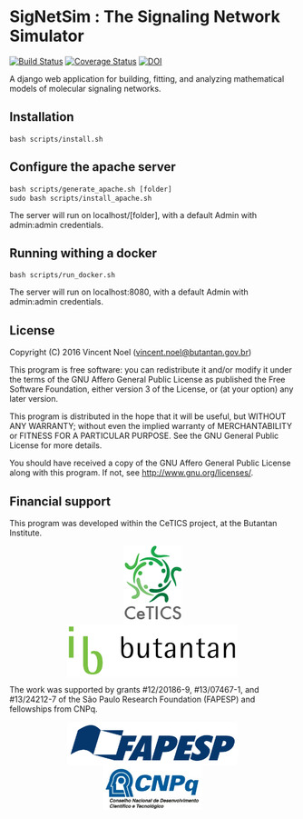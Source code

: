 # SigNetSim : The Signaling Network Simulator
[![Build Status](https://travis-ci.org/vincent-noel/SigNetSim.svg?branch=master)](https://travis-ci.org/vincent-noel/SigNetSim) [![Coverage Status](https://coveralls.io/repos/github/vincent-noel/SigNetSim/badge.svg?branch=develop)](https://coveralls.io/github/vincent-noel/SigNetSim?branch=develop) [![DOI](https://zenodo.org/badge/20701382.svg)](https://zenodo.org/badge/latestdoi/20701382)


A django web application for building, fitting, and analyzing mathematical models of molecular signaling networks.


## Installation

	bash scripts/install.sh


## Configure the apache server

	bash scripts/generate_apache.sh [folder]
    sudo bash scripts/install_apache.sh

The server will run on localhost/[folder], with a default Admin with admin:admin credentials.


## Running withing a docker

	bash scripts/run_docker.sh

The server will run on localhost:8080, with a default Admin with admin:admin credentials.


## License

Copyright (C) 2016 Vincent Noel (vincent.noel@butantan.gov.br)

This program is free software: you can redistribute it and/or modify it under the terms of the GNU Affero General Public License as published the Free Software Foundation, either version 3 of the License, or (at your option) any later version.

This program is distributed in the hope that it will be useful, but WITHOUT ANY WARRANTY; without even the implied warranty of MERCHANTABILITY or FITNESS FOR A PARTICULAR PURPOSE.  See the GNU General Public License for more details.

You should have received a copy of the GNU Affero General Public License along with this program. If not, see <http://www.gnu.org/licenses/>.

## Financial support

This program was developed within the CeTICS project, at the Butantan Institute.

<p align="center">
	<a href="http://cetics.butantan.gov.br"><img src="docs/logos/cetics.png" align="middle" hspace="50"></a>
	<a href="http://www.butantan.gov.br"><img src="docs/logos/butantan.png" width="300" align="middle" hspace="50"></a>
</p>

The work was supported by grants #12/20186-9, #13/07467-1, and #13/24212-7 of the São Paulo Research Foundation (FAPESP) and fellowships from CNPq.


<p align="center">
	<a href="http://www.fapesp.br"><img src="docs/logos/FAPESP.jpg" width="300" align="middle" hspace="50"></a>
	<a href="http://cnpq.br"><img src="docs/logos/CNPq.jpg" width="175" align="middle" hspace="50"></a>
</p>
